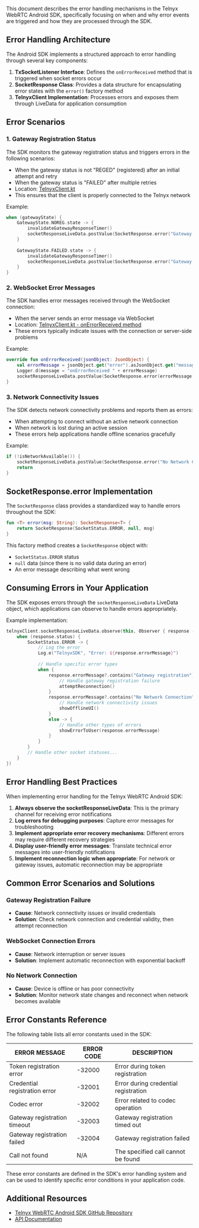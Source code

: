 This document describes the error handling mechanisms in the Telnyx WebRTC Android SDK, specifically focusing on when and why error events are triggered and how they are processed through the SDK.

## Error Handling Architecture

The Android SDK implements a structured approach to error handling through several key components:

1. **TxSocketListener Interface**: Defines the `onErrorReceived` method that is triggered when socket errors occur
2. **SocketResponse Class**: Provides a data structure for encapsulating error states with the `error()` factory method
3. **TelnyxClient Implementation**: Processes errors and exposes them through LiveData for application consumption

## Error Scenarios

### 1. Gateway Registration Status

The SDK monitors the gateway registration status and triggers errors in the following scenarios:

* When the gateway status is not "REGED" (registered) after an initial attempt and retry
* When the gateway status is "FAILED" after multiple retries
* Location: [TelnyxClient.kt](https://github.com/team-telnyx/telnyx-webrtc-android/blob/main/telnyx_rtc/src/main/java/com/telnyx/webrtc/sdk/TelnyxClient.kt)
* This ensures that the client is properly connected to the Telnyx network

Example:
```kotlin
when (gatewayState) {
    GatewayState.NOREG.state -> {
        invalidateGatewayResponseTimer()
        socketResponseLiveData.postValue(SocketResponse.error("Gateway registration has timed out"))
    }
    
    GatewayState.FAILED.state -> {
        invalidateGatewayResponseTimer()
        socketResponseLiveData.postValue(SocketResponse.error("Gateway registration has failed"))
    }
}
```

### 2. WebSocket Error Messages

The SDK handles error messages received through the WebSocket connection:

* When the server sends an error message via WebSocket
* Location: [TelnyxClient.kt - onErrorReceived method](https://github.com/team-telnyx/telnyx-webrtc-android/blob/main/telnyx_rtc/src/main/java/com/telnyx/webrtc/sdk/TelnyxClient.kt)
* These errors typically indicate issues with the connection or server-side problems

Example:
```kotlin
override fun onErrorReceived(jsonObject: JsonObject) {
    val errorMessage = jsonObject.get("error").asJsonObject.get("message").asString
    Logger.d(message = "onErrorReceived " + errorMessage)
    socketResponseLiveData.postValue(SocketResponse.error(errorMessage))
}
```

### 3. Network Connectivity Issues

The SDK detects network connectivity problems and reports them as errors:

* When attempting to connect without an active network connection
* When network is lost during an active session
* These errors help applications handle offline scenarios gracefully

Example:
```kotlin
if (!isNetworkAvailable()) {
    socketResponseLiveData.postValue(SocketResponse.error("No Network Connection"))
    return
}
```

## SocketResponse.error Implementation

The `SocketResponse` class provides a standardized way to handle errors throughout the SDK:

```kotlin
fun <T> error(msg: String): SocketResponse<T> {
    return SocketResponse(SocketStatus.ERROR, null, msg)
}
```

This factory method creates a `SocketResponse` object with:
- `SocketStatus.ERROR` status
- `null` data (since there is no valid data during an error)
- An error message describing what went wrong

## Consuming Errors in Your Application

The SDK exposes errors through the `socketResponseLiveData` LiveData object, which applications can observe to handle errors appropriately.

Example implementation:

```kotlin
telnyxClient.socketResponseLiveData.observe(this, Observer { response ->
    when (response.status) {
        SocketStatus.ERROR -> {
            // Log the error
            Log.e("TelnyxSDK", "Error: ${response.errorMessage}")
            
            // Handle specific error types
            when {
                response.errorMessage?.contains("Gateway registration") == true -> {
                    // Handle gateway registration failure
                    attemptReconnection()
                }
                response.errorMessage?.contains("No Network Connection") == true -> {
                    // Handle network connectivity issues
                    showOfflineUI()
                }
                else -> {
                    // Handle other types of errors
                    showErrorToUser(response.errorMessage)
                }
            }
        }
        // Handle other socket statuses...
    }
})
```

## Error Handling Best Practices

When implementing error handling for the Telnyx WebRTC Android SDK:

1. **Always observe the socketResponseLiveData**: This is the primary channel for receiving error notifications
2. **Log errors for debugging purposes**: Capture error messages for troubleshooting
3. **Implement appropriate error recovery mechanisms**: Different errors may require different recovery strategies
4. **Display user-friendly error messages**: Translate technical error messages into user-friendly notifications
5. **Implement reconnection logic when appropriate**: For network or gateway issues, automatic reconnection may be appropriate

## Common Error Scenarios and Solutions

### Gateway Registration Failure
- **Cause**: Network connectivity issues or invalid credentials
- **Solution**: Check network connection and credential validity, then attempt reconnection

### WebSocket Connection Errors
- **Cause**: Network interruption or server issues
- **Solution**: Implement automatic reconnection with exponential backoff

### No Network Connection
- **Cause**: Device is offline or has poor connectivity
- **Solution**: Monitor network state changes and reconnect when network becomes available

## Error Constants Reference

The following table lists all error constants used in the SDK:

| ERROR MESSAGE | ERROR CODE | DESCRIPTION |
|---------------|------------|-------------|
| Token registration error | -32000 | Error during token registration |
| Credential registration error | -32001 | Error during credential registration |
| Codec error | -32002 | Error related to codec operation |
| Gateway registration timeout | -32003 | Gateway registration timed out |
| Gateway registration failed | -32004 | Gateway registration failed |
| Call not found | N/A | The specified call cannot be found |

These error constants are defined in the SDK's error handling system and can be used to identify specific error conditions in your application code.

## Additional Resources

- [Telnyx WebRTC Android SDK GitHub Repository](https://github.com/team-telnyx/telnyx-webrtc-android)
- [API Documentation](https://developers.telnyx.com/docs/v2/webrtc)
